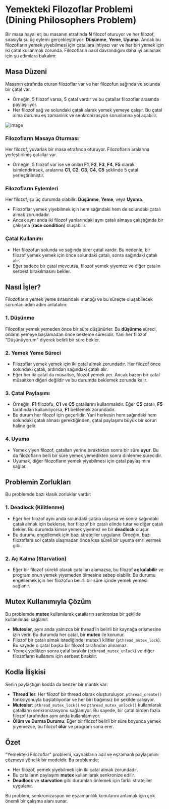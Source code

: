# Yemekteki Filozoflar Problemi (Dining Philosophers Problem)

Bir masa hayal et; bu masanın etrafında **N** filozof oturuyor ve her filozof, sırasıyla şu üç eylemi gerçekleştiriyor: **Düşünme**, **Yeme**, **Uyuma**. Ancak bu filozofların yemek yiyebilmesi için çatallara ihtiyacı var ve her biri yemek için iki çatal kullanmak zorunda. Filozofların nasıl davrandığını daha iyi anlamak için şu adımlara bakalım:

## Masa Düzeni
Masanın etrafında oturan filozoflar var ve her filozofun sağında ve solunda bir çatal var. 
- Örneğin, 5 filozof varsa, 5 çatal vardır ve bu çatallar filozoflar arasında paylaşılıyor.
- Her filozof sağ ve solundaki çatalı alarak yemek yemeye çalışır. Bu çatal alma durumu eş zamanlılık ve senkronizasyon sorunlarına yol açabilir.

![image](https://github.com/user-attachments/assets/666cd332-60ed-4615-9526-a6e12f00ba87)

### Filozofların Masaya Oturması
Her filozof, yuvarlak bir masa etrafında oturuyor. Filozofların aralarına yerleştirilmiş çatallar var.
- Örneğin, 5 filozof var ise ve onları **F1**, **F2**, **F3**, **F4**, **F5** olarak isimlendirirsek, aralarına **C1**, **C2**, **C3**, **C4**, **C5** şeklinde 5 çatal yerleştirilmiştir.

### Filozofların Eylemleri
Her filozof, şu üç durumda olabilir: **Düşünme**, **Yeme**, veya **Uyuma**.
- Filozoflar yemek yiyebilmek için hem sağındaki hem de solundaki çatalı almak zorundadır.
- Ancak aynı anda iki filozof yanlarındaki aynı çatalı almaya çalıştığında bir çakışma (**race condition**) oluşabilir.

### Çatal Kullanımı
- Her filozofun solunda ve sağında birer çatal vardır. Bu nedenle, bir filozof yemek yemek için önce solundaki çatalı, sonra sağındaki çatalı alır.
- Eğer sadece bir çatal mevcutsa, filozof yemek yiyemez ve diğer çatalın serbest bırakılmasını bekler.

## Nasıl İşler?
Filozofların yemek yeme sırasındaki mantığı ve bu süreçte oluşabilecek sorunları adım adım anlatalım:

### 1. Düşünme
Filozoflar yemek yemeden önce bir süre düşünürler. Bu **düşünme** süreci, onların yemeye başlamadan önce bekleme süresidir. Yani her filozof "Düşünüyorum" diyerek belirli bir süre bekler.

### 2. Yemek Yeme Süreci
- Filozoflar yemek yemek için iki çatal almak zorundadır. Her filozof önce solundaki çatalı, ardından sağındaki çatalı alır.
- Eğer her iki çatal da müsaitse, filozof yemek yer. Ancak bazen bir çatal müsaitken diğeri değildir ve bu durumda beklemek zorunda kalır.

### 3. Çatal Paylaşımı
- Örneğin, **F1** filozofu, **C1** ve **C5** çatallarını kullanmalıdır. Eğer **C5** çatalı, **F5** tarafından kullanılıyorsa, **F1** beklemek zorundadır.
- Bu durum her filozof için geçerlidir. Yani herkesin hem sağındaki hem solundaki çatalı alması gerektiğinden, çatal paylaşımı büyük bir sorun haline gelir.

### 4. Uyuma
- Yemek yiyen filozof, çatalları yerine bıraktıktan sonra bir süre **uyur**. Bu da filozofların belli bir süre yemek yemedikten sonra dinlenme sürecidir.
- Uyumak, diğer filozofların yemek yiyebilmesi için çatal paylaşımını sağlar.

## Problemin Zorlukları
Bu problemde bazı klasik zorluklar vardır:

### 1. Deadlock (Kilitlenme)
- Eğer her filozof aynı anda solundaki çatala ulaşırsa ve sonra sağındaki çatalı almak için beklerse, her filozof bir çatalı elinde tutar ve diğer çatalı bekler. Bu durumda kimse yemek yiyemez ve bir **deadlock** oluşur.
- Bu durumu engellemek için bazı stratejiler uygulanır. Örneğin, bazı filozoflara sol çatala ulaşmadan önce kısa süreli bir uyuma emri vermek gibi.

### 2. Aç Kalma (Starvation)
- Eğer bir filozof sürekli olarak çatalları alamazsa, bu filozof **aç kalabilir** ve program onun yemek yiyemeden ölmesine sebep olabilir. Bu durumu engellemek için her filozofun belirli bir süre içinde yemek yemesi sağlanır.

## Mutex Kullanımıyla Çözüm
Bu problemde **mutex** kullanılarak çatalların senkronize bir şekilde kullanılması sağlanır:

- **Mutexler**, aynı anda yalnızca bir thread’in belirli bir kaynağa erişmesine izin verir. Bu durumda her çatal, bir **mutex** ile korunur.
- Filozof bir çatalı almak istediğinde, mutex'i kilitler (`pthread_mutex_lock`). Bu sayede o çatal başka bir filozof tarafından alınamaz.
- Yemek yedikten sonra çatal bırakılır (`pthread_mutex_unlock`) ve diğer filozofların kullanımı için serbest bırakılır.

## Kodla İlişkisi
Senin paylaştığın kodda da benzer bir mantık var:

- **Thread'ler**: Her filozof bir thread olarak oluşturuluyor. `pthread_create()` fonksiyonuyla başlatılıyorlar ve her biri bağımsız bir şekilde çalışıyor.
- **Mutexler**: `pthread_mutex_lock()` ve `pthread_mutex_unlock()` kullanılarak çatalların senkronizasyonu sağlanıyor. Bu sayede, bir çatal birden fazla filozof tarafından aynı anda kullanılamıyor.
- **Ölüm ve Durma Durumu**: Eğer bir filozof belirli bir süre boyunca yemek yiyemezse, bu filozof **ölür** ve program sona erer.

## Özet
"Yemekteki Filozoflar" problemi, kaynakların adil ve eşzamanlı paylaşımını çözmeye yönelik bir modeldir. Bu problemde:

- Her filozof, yemek yiyebilmek için iki çatal almak zorundadır.
- Bu çatalların paylaşımı **mutex** kullanılarak senkronize edilir.
- **Deadlock** ve **starvation** gibi durumları önlemek için farklı stratejiler uygulanır.

Bu problem, senkronizasyon ve eşzamanlılık konularını anlamak için çok önemli bir çalışma alanı sunar.
